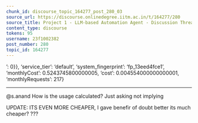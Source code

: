 ```yaml
---
chunk_id: discourse_topic_164277_post_280_03
source_url: https://discourse.onlinedegree.iitm.ac.in/t/164277/280
source_title: Project 1 - LLM-based Automation Agent - Discussion Thread [TDS Jan 2025]
content_type: discourse
tokens: 95
username: 23f1002382
post_number: 280
topic_id: 164277
---
```


’: 0}}, ‘service_tier’: ‘default’, ‘system_fingerprint’: ‘fp_13eed4fce1’, ‘monthlyCost’: 0.5243745800000005, ‘cost’: 0.004554000000000001, ‘monthlyRequests’: 217}

---

@s.anand How is the usage calculated? Just asking not implying

UPDATE: ITS EVEN MORE CHEAPER, I gave benefir of doubt better its much cheaper? ???
